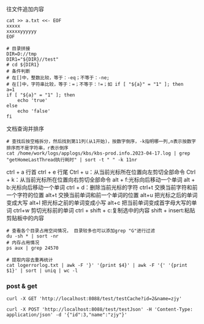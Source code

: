 往文件追加内容
``` shell
cat >> a.txt <<- EOF
xxxxx
xxxxxyyyyyy
EOF
```

``` shell
# 目录拼接
DIR=D://tmp
DIR1="${DIR}//test"
# cd ${DIR1}
# 条件判断
# 在[]中，整数比较，等于：-eq；不等于：-ne;
# 在[]中，字符串比较，等于：=；不等于：!=；如 if [ "${a}" = "1" ]; then
a=1
if [ "${a}" = "1" ]; then
	echo 'true'
else
	echo 'false'
fi
```

文档查询并排序
``` shell
# 查找后按空格拆分，然后找到第11列(从1开始)，按数字倒序，-k指明哪一列,n表示按数字排序而不是字符串，r表示倒序
cat /home/work/logs/applogs/kbs/kbs-prod.info.2023-04-17.log | grep "getHomeLastThread执行耗时" | sort -t " " -k 11nr
```

ctrl + a 行首
ctrl + e 行尾
Ctrl + u：从当前光标所在位置向左剪切全部命令 
Ctrl + k：从当前光标所在位置向右剪切全部命令
alt + f:光标向后移动一个单词
alt + b:光标向后移动一个单词
ctrl + d：删除当前光标的字符
ctrl+t 交换当前字符和前一个字符的位置
alt+t 交换当前单词和前一个单词的位置
alt+u 把光标之后的单词变成大写
alt+l 把光标之前的单词变成小写
alt+c 把当前单词变成首字母大写的单词
ctrl+w 剪切光标前的单词
ctrl + shift + c:复制选中的内容
shift + insert:粘贴剪贴板中的内容

``` shell
# 查看各个目录占用空间情况， 目录较多也可以添加grep "G"进行过滤
du -sh * | sort -nr
# 内存占用情况
ps aux | grep 24570
```

```shell
# 提取内容去重再统计
cat logerrorlog.txt | awk -F '}' '{print $4}' | awk -F '{' '{print $1}' | sort | uniq | wc -l
```

### post & get
``` shell
curl -X GET 'http://localhost:8088/test/testCache?id=2&name=zjy'

curl -X POST 'http://localhost:8088/test/testJson' -H 'Content-Type: application/json' -d '{"id":3,"name":"zjy"}'
```